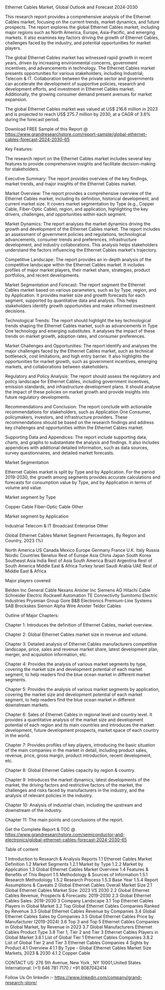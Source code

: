 Ethernet Cables Market, Global Outlook and Forecast 2024-2030


This research report provides a comprehensive analysis of the Ethernet Cables market, focusing on the current trends, market dynamics, and future prospects. The report explores the global Ethernet Cables market, including major regions such as North America, Europe, Asia-Pacific, and emerging markets. It also examines key factors driving the growth of Ethernet Cables, challenges faced by the industry, and potential opportunities for market players.

The global Ethernet Cables market has witnessed rapid growth in recent years, driven by increasing environmental concerns, government incentives, and advancements in technology. The Ethernet Cables market presents opportunities for various stakeholders, including Industrial, Telecom & IT. Collaboration between the private sector and governments can accelerate the development of supportive policies, research and development efforts, and investment in Ethernet Cables market. Additionally, the growing consumer demand present avenues for market expansion.

The global Ethernet Cables market was valued at US$ 216.6 million in 2023 and is projected to reach US$ 275.7 million by 2030, at a CAGR of 3.6% during the forecast period.

Download FREE Sample of this Report @ https://www.grandresearchstore.com/report-sample/global-ethernet-cables-forecast-2024-2030-65


Key Features:

The research report on the Ethernet Cables market includes several key features to provide comprehensive insights and facilitate decision-making for stakeholders.

Executive Summary: The report provides overview of the key findings, market trends, and major insights of the Ethernet Cables market.

Market Overview: The report provides a comprehensive overview of the Ethernet Cables market, including its definition, historical development, and current market size. It covers market segmentation by Type (e.g., Copper Cable, Fiber-Optic Cable), region, and application, highlighting the key drivers, challenges, and opportunities within each segment.

Market Dynamics: The report analyses the market dynamics driving the growth and development of the Ethernet Cables market. The report includes an assessment of government policies and regulations, technological advancements, consumer trends and preferences, infrastructure development, and industry collaborations. This analysis helps stakeholders understand the factors influencing the Ethernet Cables market's trajectory.

Competitive Landscape: The report provides an in-depth analysis of the competitive landscape within the Ethernet Cables market. It includes profiles of major market players, their market share, strategies, product portfolios, and recent developments.

Market Segmentation and Forecast: The report segment the Ethernet Cables market based on various parameters, such as by Type, region, and by Application. It provides market size and growth forecasts for each segment, supported by quantitative data and analysis. This helps stakeholders identify growth opportunities and make informed investment decisions.

Technological Trends: The report should highlight the key technological trends shaping the Ethernet Cables market, such as advancements in Type One technology and emerging substitutes. It analyses the impact of these trends on market growth, adoption rates, and consumer preferences.

Market Challenges and Opportunities: The report identify and analyses the major challenges faced by the Ethernet Cables market, such as technical bottleneck, cost limitations, and high entry barrier. It also highlights the opportunities for market growth, such as government incentives, emerging markets, and collaborations between stakeholders.

Regulatory and Policy Analysis: The report should assess the regulatory and policy landscape for Ethernet Cables, including government incentives, emission standards, and infrastructure development plans. It should analyse the impact of these policies on market growth and provide insights into future regulatory developments.

Recommendations and Conclusion: The report conclude with actionable recommendations for stakeholders, such as Application One Consumer, policymakers, investors, and infrastructure providers. These recommendations should be based on the research findings and address key challenges and opportunities within the Ethernet Cables market.

Supporting Data and Appendices: The report include supporting data, charts, and graphs to substantiate the analysis and findings. It also includes appendices with additional detailed information, such as data sources, survey questionnaires, and detailed market forecasts.

Market Segmentation

Ethernet Cables market is split by Type and by Application. For the period 2019-2030, the growth among segments provides accurate calculations and forecasts for consumption value by Type, and by Application in terms of volume and value.

Market segment by Type



Copper Cable
Fiber-Optic Cable
Other


Market segment by Application



Industrial
Telecom & IT
Broadcast
Enterprise
Other


Global Ethernet Cables Market Segment Percentages, By Region and Country, 2023 (%)



North America
US
Canada
Mexico
Europe
Germany
France
U.K.
Italy
Russia
Nordic Countries
Benelux
Rest of Europe
Asia
China
Japan
South Korea
Southeast Asia
India
Rest of Asia
South America
Brazil
Argentina
Rest of South America
Middle East & Africa
Turkey
Israel
Saudi Arabia
UAE
Rest of Middle East & Africa


Major players covered



Belden Inc
General Cable
Nexans
Anixter Inc
Siemens AG
Hitachi Cable
Schneider Electric
Rockwell Automation
TE Connectivity
Sumitomo Electric Industries
Prysmian Group
Gore
B&B Electronics
Premium-Line Systems
SAB Brockskes
Siemon
Alpha Wire
Anixter
Teldor Cables


Outline of Major Chapters:

Chapter 1: Introduces the definition of Ethernet Cables, market overview.

Chapter 2: Global Ethernet Cables market size in revenue and volume.

Chapter 3: Detailed analysis of Ethernet Cables manufacturers competitive landscape, price, sales and revenue market share, latest development plan, merger, and acquisition information, etc.

Chapter 4: Provides the analysis of various market segments by type, covering the market size and development potential of each market segment, to help readers find the blue ocean market in different market segments.

Chapter 5: Provides the analysis of various market segments by application, covering the market size and development potential of each market segment, to help readers find the blue ocean market in different downstream markets.

Chapter 6: Sales of Ethernet Cables in regional level and country level. It provides a quantitative analysis of the market size and development potential of each region and its main countries and introduces the market development, future development prospects, market space of each country in the world.

Chapter 7: Provides profiles of key players, introducing the basic situation of the main companies in the market in detail, including product sales, revenue, price, gross margin, product introduction, recent development, etc.

Chapter 8: Global Ethernet Cables capacity by region & country.

Chapter 9: Introduces the market dynamics, latest developments of the market, the driving factors and restrictive factors of the market, the challenges and risks faced by manufacturers in the industry, and the analysis of relevant policies in the industry.

Chapter 10: Analysis of industrial chain, including the upstream and downstream of the industry.

Chapter 11: The main points and conclusions of the report.

Get the Complete Report & TOC @ https://www.grandresearchstore.com/semiconductor-and-electronics/global-ethernet-cables-forecast-2024-2030-65

Table of content

1 Introduction to Research & Analysis Reports
1.1 Ethernet Cables Market Definition
1.2 Market Segments
1.2.1 Market by Type
1.2.2 Market by Application
1.3 Global Ethernet Cables Market Overview
1.4 Features & Benefits of This Report
1.5 Methodology & Sources of Information
1.5.1 Research Methodology
1.5.2 Research Process
1.5.3 Base Year
1.5.4 Report Assumptions & Caveats
2 Global Ethernet Cables Overall Market Size
2.1 Global Ethernet Cables Market Size: 2023 VS 2030
2.2 Global Ethernet Cables Revenue, Prospects & Forecasts: 2019-2030
2.3 Global Ethernet Cables Sales: 2019-2030
3 Company Landscape
3.1 Top Ethernet Cables Players in Global Market
3.2 Top Global Ethernet Cables Companies Ranked by Revenue
3.3 Global Ethernet Cables Revenue by Companies
3.4 Global Ethernet Cables Sales by Companies
3.5 Global Ethernet Cables Price by Manufacturer (2019-2024)
3.6 Top 3 and Top 5 Ethernet Cables Companies in Global Market, by Revenue in 2023
3.7 Global Manufacturers Ethernet Cables Product Type
3.8 Tier 1, Tier 2 and Tier 3 Ethernet Cables Players in Global Market
3.8.1 List of Global Tier 1 Ethernet Cables Companies
3.8.2 List of Global Tier 2 and Tier 3 Ethernet Cables Companies
4 Sights by Product
4.1 Overview
4.1.1 By Type - Global Ethernet Cables Market Size Markets, 2023 & 2030
4.1.2 Copper Cable

CONTACT US:
276 5th Avenue, New York , NY 10001,United States
International: (+1) 646 781 7170 / +91 8087042414

Follow Us On linkedin :- https://www.linkedin.com/company/grand-research-store/


